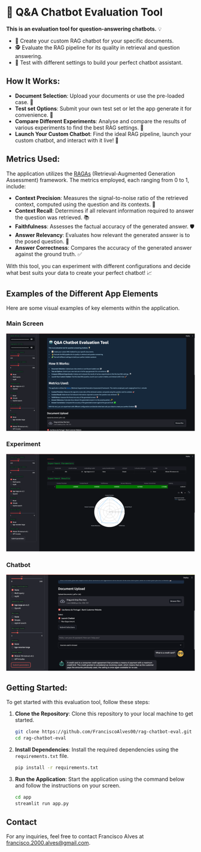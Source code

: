 # 🤖 Q&A Chatbot Evaluation Tool

**This is an evaluation tool for question-answering chatbots.** 💡

- 📝 Create your custom RAG chatbot for your specific documents.
- 🕵️ Evaluate the RAG pipeline for its quality in retrieval and question answering.
- 🧩 Test with different settings to build your perfect chatbot assistant.

## How It Works:
- **Document Selection**: Upload your documents or use the pre-loaded case. 📂
- **Test set Options**: Submit your own test set or let the app generate it for convenience. 🎲
- **Compare Different Experiments**: Analyse and compare the results of various experiments to find the best RAG settings. 🔎
- **Launch Your Custom Chatbot**: Find the ideal RAG pipeline, launch your custom chatbot, and interact with it live! 🚀

## Metrics Used:
The application utilizes the [RAGAs](https://docs.ragas.io/en/latest/index.html) (Retrieval-Augmented Generation Assessment) framework. The metrics employed, each ranging from 0 to 1, include:

- **Context Precision**: Measures the signal-to-noise ratio of the retrieved context, computed using the question and its contexts. 🎯
- **Context Recall**: Determines if all relevant information required to answer the question was retrieved. 📚
- **Faithfulness**: Assesses the factual accuracy of the generated answer. 🛡️
- **Answer Relevancy**: Evaluates how relevant the generated answer is to the posed question. 🔑
- **Answer Correctness**: Compares the accuracy of the generated answer against the ground truth. ✅

With this tool, you can experiment with different configurations and decide what best suits your data to create your perfect chatbot! 📈

## Examples of the Different App Elements

Here are some visual examples of key elements within the application.

### Main Screen

![Main Screen](images/main_screen.png "Main application screen")

### Experiment

![Experiment](images/experiment.png "Experimentation phase")

### Chatbot

![Chatbot](images/chatbot.png "Chatbot conversation")

## Getting Started:

To get started with this evaluation tool, follow these steps:

1. **Clone the Repository**: Clone this repository to your local machine to get started.
   ```bash
   git clone https://github.com/FranciscoAlves00/rag-chatbot-eval.git
   cd rag-chatbot-eval
   ```
2. **Install Dependencies**: Install the required dependencies using the `requirements.txt` file.
   ```bash
   pip install -r requirements.txt
   ```
3. **Run the Application**: Start the application using the command below and follow the instructions on your screen.
   ```bash
   cd app
   streamlit run app.py
   ```

## Contact
For any inquiries, feel free to contact Francisco Alves at [francisco.2000.alves@gmail.com](mailto:francisco.2000.alves@gmail.com).
